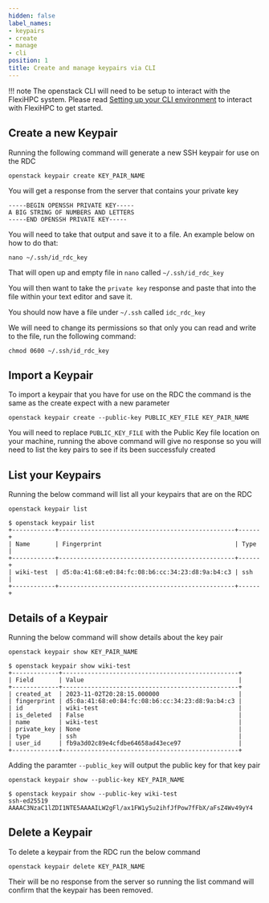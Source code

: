 ```yaml
---
hidden: false
label_names:
- keypairs
- create
- manage
- cli
position: 1
title: Create and manage keypairs via CLI
---
```


!!! note
    The openstack CLI will need to be setup to interact with the FlexiHPC system. Please read [Setting up your CLI environment](../set-up-your-CLI-environment/index.md) to interact with FlexiHPC to get started.

## Create a new Keypair

Running the following command will generate a new SSH keypair for use on the RDC

``` { .sh }
openstack keypair create KEY_PAIR_NAME
```

You will get a response from the server that contains your private key


``` { .sh .no-copy }
-----BEGIN OPENSSH PRIVATE KEY-----
A BIG STRING OF NUMBERS AND LETTERS
-----END OPENSSH PRIVATE KEY-----
```

You will need to take that output and save it to a file. An example below on how to do that:

```
nano ~/.ssh/id_rdc_key
```

That will open up and empty file in `nano` called `~/.ssh/id_rdc_key`

You will then want to take the `private key` response and paste that into the file within your text editor and save it.

You should now have a file under `~/.ssh` called `idc_rdc_key`

We will need to change its permissions so that only you can read and write to the file, run the following command:

```
chmod 0600 ~/.ssh/id_rdc_key
```

## Import a Keypair

To import a keypair that you have for use on the RDC the command is the same as the create expect with a new parameter

```
openstack keypair create --public-key PUBLIC_KEY_FILE KEY_PAIR_NAME
```

You will need to replace `PUBLIC_KEY_FILE` with the Public Key file location on your machine, running the above command will give no response so you will need to list the key pairs to see if its been successfuly created

## List your Keypairs

Running the below command will list all your keypairs that are on the RDC

```
openstack keypair list
```

``` { .sh .no-copy }
$ openstack keypair list
+------------+-------------------------------------------------+------+
| Name       | Fingerprint                                     | Type |
+------------+-------------------------------------------------+------+
| wiki-test  | d5:0a:41:68:e0:84:fc:08:b6:cc:34:23:d8:9a:b4:c3 | ssh  |
+------------+-------------------------------------------------+------+
```

## Details of a Keypair

Running the below command will show details about the key pair

```
openstack keypair show KEY_PAIR_NAME
```

``` { .sh .no-copy }
$ openstack keypair show wiki-test
+-------------+-------------------------------------------------+
| Field       | Value                                           |
+-------------+-------------------------------------------------+
| created_at  | 2023-11-02T20:28:15.000000                      |
| fingerprint | d5:0a:41:68:e0:84:fc:08:b6:cc:34:23:d8:9a:b4:c3 |
| id          | wiki-test                                       |
| is_deleted  | False                                           |
| name        | wiki-test                                       |
| private_key | None                                            |
| type        | ssh                                             |
| user_id     | fb9a3d02c89e4cfdbe64658ad43ece97                |
+-------------+-------------------------------------------------+
```

Adding the paramter `--public_key` will output the public key for that key pair

```
openstack keypair show --public-key KEY_PAIR_NAME
```

``` { .sh .no-copy }
$ openstack keypair show --public-key wiki-test
ssh-ed25519 AAAAC3NzaC1lZDI1NTE5AAAAILW2gFl/ax1FW1y5u2ihfJfPow7fFbX/aFsZ4Wv49yY4
```

## Delete a Keypair

To delete a keypair from the RDC run the below command

```
openstack keypair delete KEY_PAIR_NAME
```

Their will be no response from the server so running the list command will confirm that the keypair has been removed.
    
